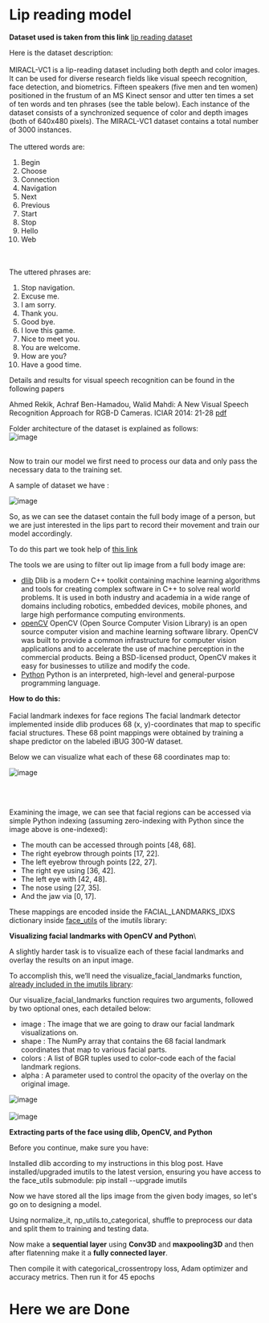 # Lip reading model

**Dataset used is taken from this link**
<a href = "https://sites.google.com/site/achrafbenhamadou/-datasets/miracl-vc1"> lip reading dataset</a>
<p>
  Here is the dataset description:</br></br>
  MIRACL-VC1 is a lip-reading dataset including both depth and color images. It can be used for diverse research fields like visual speech recognition, face detection, and          biometrics. Fifteen speakers (five men and ten women) positioned in the frustum of an MS Kinect sensor and utter ten times a set of ten words and ten phrases (see the table below). Each instance of the dataset consists of a synchronized sequence of color and depth images (both of 640x480 pixels).  The MIRACL-VC1 dataset contains a total number of 3000 instances.</br></br>
  The uttered words are:
  <ol>
  <li>Begin</li>
  <li>Choose</li>
  <li>Connection</li>
  <li>Navigation</li>
  <li>Next</li>
  <li>Previous</li>
  <li>Start</li>
  <li>Stop</li>
  <li>Hello</li>
  <li>Web</li>
  </ol>
  </br></br>
  The uttered phrases are:</br>
  <ol>
  <li>Stop navigation.</li>
  <li>Excuse me.</li>
  <li>I am sorry.</li>
  <li>Thank you.</li>
  <li>Good bye.</li>
  <li>I love this game.</li>
  <li>Nice to meet you.</li>
  <li>You are welcome.</li>
  <li>How are you?</li>
  <li>Have a good time.</li>
  </ol>
  
  
  Details and results for visual speech recognition can be found in the following papers 

Ahmed Rekik, Achraf Ben-Hamadou, Walid Mahdi: A New Visual Speech Recognition Approach for RGB-D Cameras. ICIAR 2014: 21-28 
<a href = "https://www.researchgate.net/profile/Achraf_Ben-Hamadou/publication/263409473_A_New_Visual_Speech_Recognition_Approach_For_RGB-D_Cameras/links/544422310cf2a76a3ccd6bcb?ev=pub_int_doc_dl&origin=publication_detail&inViewer=true">pdf</a></br>

Folder architecture of the dataset is explained as follows:</br>
![image](https://user-images.githubusercontent.com/47064840/114566772-3696ac80-9c90-11eb-8416-4a4ba267ece2.png)
</br></br>

Now to train our model we first need to process our data and only pass the necessary data to the training set.

A sample of dataset we have :

![image](https://user-images.githubusercontent.com/47064840/114567463-e5d38380-9c90-11eb-9fa4-c105ed8656c3.png)


So, as we can see the dataset contain the full body image of a person, but we are just interested in the lips part to record their movement and train our model accordingly.

To do this part we took help of <a href="https://www.pyimagesearch.com/2017/04/10/detect-eyes-nose-lips-jaw-dlib-opencv-python/">this link</a>

The tools we are using to filter out lip image from a full body image are:
- <a href = "http://dlib.net/">dlib</a> Dlib is a modern C++ toolkit containing machine learning algorithms and tools for creating complex software in C++ to solve real world problems. It is used in both industry and academia in a wide range of domains including robotics, embedded devices, mobile phones, and large high performance computing environments.</br>
- <a href = "https://opencv.org/">openCV</a> OpenCV (Open Source Computer Vision Library) is an open source computer vision and machine learning software library. OpenCV was built to provide a common infrastructure for computer vision applications and to accelerate the use of machine perception in the commercial products. Being a BSD-licensed product, OpenCV makes it easy for businesses to utilize and modify the code.</br>
- <a href="https://www.python.org/">Python</a> Python is an interpreted, high-level and general-purpose programming language. </br>

**How to do this:** </br></br>
Facial landmark indexes for face regions
The facial landmark detector implemented inside dlib produces 68 (x, y)-coordinates that map to specific facial structures. These 68 point mappings were obtained by training a shape predictor on the labeled iBUG 300-W dataset.

Below we can visualize what each of these 68 coordinates map to:

![image](https://user-images.githubusercontent.com/47064840/114570754-b8d4a000-9c93-11eb-8cf4-1227106246a6.png)

</br></br>

Examining the image, we can see that facial regions can be accessed via simple Python indexing (assuming zero-indexing with Python since the image above is one-indexed):

- The mouth can be accessed through points [48, 68].
- The right eyebrow through points [17, 22].
- The left eyebrow through points [22, 27].
- The right eye using [36, 42].
- The left eye with [42, 48].
- The nose using [27, 35].
- And the jaw via [0, 17].

These mappings are encoded inside the FACIAL_LANDMARKS_IDXS dictionary inside <a href="https://github.com/jrosebr1/imutils/blob/master/imutils/face_utils.py#L8">face_utils</a> of the imutils library:

**Visualizing facial landmarks with OpenCV and Python**\

A slightly harder task is to visualize each of these facial landmarks and overlay the results on an input image.

To accomplish this, we’ll need the visualize_facial_landmarks function, <a href="https://github.com/jrosebr1/imutils/blob/master/imutils/face_utils/helpers.py#L56">already included in the imutils library</a>:

Our visualize_facial_landmarks function requires two arguments, followed by two optional ones, each detailed below:

- image : The image that we are going to draw our facial landmark visualizations on.
- shape : The NumPy array that contains the 68 facial landmark coordinates that map to various facial parts.
- colors : A list of BGR tuples used to color-code each of the facial landmark regions.
- alpha : A parameter used to control the opacity of the overlay on the original image.

![image](https://user-images.githubusercontent.com/47064840/114576405-bb85c400-9c98-11eb-924d-ca0f63c4ea66.png)
</br>
</br>
![image](https://user-images.githubusercontent.com/47064840/114576441-c5a7c280-9c98-11eb-8d6a-2396b0c57679.png)

**Extracting parts of the face using dlib, OpenCV, and Python**

Before you continue, make sure you have:

Installed dlib according to my instructions in this blog post.
Have installed/upgraded imutils to the latest version, ensuring you have access to the face_utils submodule: pip install --upgrade imutils


Now we have stored all the lips image from the given body images, so let's go on to designing a model.

Using normalize_it, np_utils.to_categorical, shuffle to preprocess our data and split them to training and testing data.


Now make a **sequential layer** using **Conv3D** and **maxpooling3D** and then after flatenning make it a **fully connected layer**.

Then compile it with categorical_crossentropy loss, Adam optimizer and accuracy metrics.
Then run it for 45 epochs

# Here we are Done

